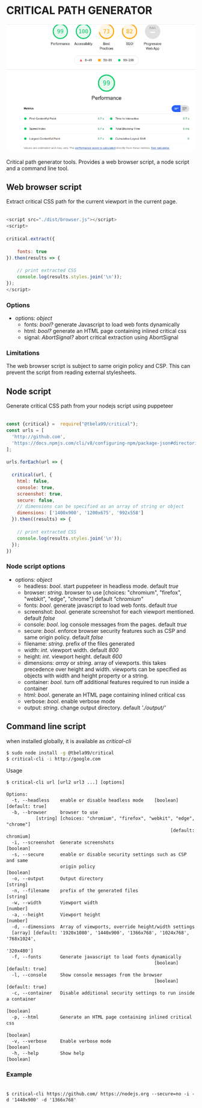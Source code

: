 # CRITICAL PATH GENERATOR

![screenshot](https://raw.githubusercontent.com/tbela99/critical/master/screenshot.png)

Critical path generator tools. Provides a web browser script, a node script and a command line tool.

## Web browser script

Extract critical CSS path for the current viewport in the current page.
```javascript

<script src="./dist/browser.js"></script>
<script>
    
critical.extract({
   
    fonts: true
}).then(results => {
    
    // print extracted CSS
    console.log(results.styles.join('\n'));
});
</script>
```

### Options

- options: _object_
  - fonts: _bool?_ generate Javascript to load web fonts dynamically
  - html: _bool?_ generate an HTML page containing inlined critical css
  - signal: _AbortSignal?_ abort critical extraction using AbortSignal

### Limitations

The web browser script is subject to same origin policy and CSP. 
This can prevent the script from reading external stylesheets.

## Node script

Generate critical CSS path from your nodejs script using puppeteer

```javascript

const {critical} =  require("@tbela99/critical");
const urls = [
  'http://github.com',
  'https://docs.npmjs.com/cli/v8/configuring-npm/package-json#directories'
];

urls.forEach(url => {

  critical(url, {
    html: false,
    console: true,
    screenshot: true,
    secure: false,
    // dimensions can be specified as an array of string or object
    dimensions: ['1400x900', '1200x675', '992x558']
  }).then((results) => {

    // print extracted CSS
    console.log(results.styles.join('\n'));
  });
})

```

### Node script options

- options: _object_
  - headless: _bool_. start puppeteer in headless mode. default _true_
  - browser: _string_. browser to use [choices: "chromium", "firefox", "webkit", "edge", "chrome"]
    default _"chromium"_
  - fonts: _bool_. generate javascript to load web fonts. default _true_
  - screenshot: _bool_. generate screenshot for each viewport mentioned. default _false_
  - console: _bool_. log console messages from the pages. default _true_
  - secure: _bool_. enforce browser security features such as CSP and same origin policy. default _false_
  - filename: _string_. prefix of the files generated
  - width: _int_. viewport width. default _800_
  - height: _int_. viewport height. default _600_
  - dimensions: _array_ or _string_. array of viewports. this takes precedence over height and width. viewports can be specified as objects with width and height property or a string.
  - container: _bool_. turn off additional features required to run inside a container
  - html: _bool_. generate an HTML page containing inlined critical css
  - verbose: _bool_. enable verbose mode
  - output: _string_. change output directory. default _'./output/'_

## Command line script

when installed globally, it is available as _critical-cli_

```bash
$ sudo node install -g @tbela99/critical
$ critical-cli -i http://google.com
```

Usage

```shell
$ critical-cli url [url2 url3 ...] [options]

Options:
  -t, --headless    enable or disable headless mode    [boolean] [default: true]
  -b, --browser     browser to use
           [string] [choices: "chromium", "firefox", "webkit", "edge", "chrome"]
                                                             [default: chromium]
  -i, --screenshot  Generate screenshots                               [boolean]
  -s, --secure      enable or disable security settings such as CSP and same
                    origin policy                                      [boolean]
  -o, --output      Output directory                                    [string]
  -n, --filename    prefix of the generated files                       [string]
  -w, --width       Viewport width                                      [number]
  -a, --height      Viewport height                                     [number]
  -d, --dimensions  Array of viewports, override height/width settings
  [array] [default: '1920x1080', '1440x900', '1366x768', '1024x768', '768x1024',
                                                                      '320x480']
  -f, --fonts       Generate javascript to load fonts dynamically
                                                       [boolean] [default: true]
  -l, --console     Show console messages from the browser
                                                       [boolean] [default: true]
  -c, --container   Disable additional security settings to run inside a container
                                                                       [boolean]
  -p, --html        Generate an HTML page containing inlined critical css
                                                                       [boolean]  
  -v, --verbose     Enable verbose mode                                       [boolean]
  -h, --help        Show help                                          [boolean]

```

### Example

```shell

$ critical-cli https://github.com/ https://nodejs.org --secure=no -i -d '1440x900' -d '1366x768'
```